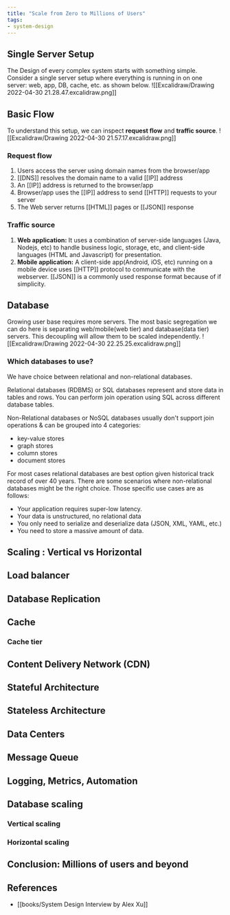 ```yaml
---
title: "Scale from Zero to Millions of Users"
tags:
- system-design
---
```



## Single Server Setup
The Design of every complex system starts with something simple. Consider a single server setup where everything is running in on one server: web, app, DB, cache, etc. as shown below.
![[Excalidraw/Drawing 2022-04-30 21.28.47.excalidraw.png]]

## Basic Flow
To understand this setup, we can inspect **request flow** and **traffic source**.
![[Excalidraw/Drawing 2022-04-30 21.57.17.excalidraw.png]]

### Request flow
1. Users access the server using domain names from the browser/app
2. [[DNS]] resolves the domain name to a valid [[IP]] address
3. An [[IP]] address is returned to the browser/app
4. Browser/app uses the [[IP]] address to send [[HTTP]] requests to your server
5. The Web server returns [[HTML]] pages or [[JSON]] response

### Traffic source
1. **Web application:** It uses a combination of server-side languages (Java, Nodejs, etc) to handle business logic, storage, etc, and client-side languages (HTML and Javascript) for presentation.
2. **Mobile application:** A client-side app(Android, iOS, etc) running on a mobile device uses [[HTTP]] protocol to communicate with the webserver. [[JSON]] is a commonly used response format because of if simplicity.

## Database
Growing user base requires more servers. The most basic segregation we can do here is separating web/mobile(web tier) and database(data tier) servers. This decoupling will allow them to be scaled independently.
![[Excalidraw/Drawing 2022-04-30 22.25.25.excalidraw.png]]

### Which databases to use?
We have choice between relational and non-relational databases.

Relational databases (RDBMS) or SQL databases represent and store data in tables and rows. You can perform join operation using SQL across different database tables.

Non-Relational databases or NoSQL databases usually don't support join operations & can be grouped into 4 categories:
- key-value stores
- graph stores
- column stores
- document stores

For most cases relational databases are best option given historical track record of over 40 years. There are some scenarios where non-relational databases might be the right choice. Those specific use cases are as follows:
- Your application requires super-low latency.
- Your data is unstructured, no relational data
- You only need to serialize and deserialize data (JSON, XML, YAML, etc.)
- You need to store a massive amount of data.

## Scaling : Vertical vs Horizontal
## Load balancer
## Database Replication
## Cache
### Cache tier
## Content Delivery Network (CDN)
## Stateful Architecture
## Stateless Architecture
## Data Centers
## Message Queue
## Logging, Metrics, Automation
## Database scaling
### Vertical scaling
### Horizontal scaling
## Conclusion: Millions of users and beyond

## References
- [[books/System Design Interview by Alex Xu]]

